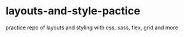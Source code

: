 # layouts-and-style-pactice
practice repo of layouts and styling with css, sass, flex, grid and more
